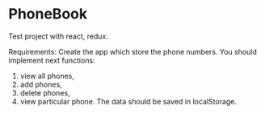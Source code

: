 # PhoneBook
Test project with react, redux.

Requirements:
Create the app which store the phone numbers. You should implement next functions:
  1) view all phones,
  2) add phones,
  3) delete phones,
  4) view particular phone.
The data should be saved in localStorage. 
